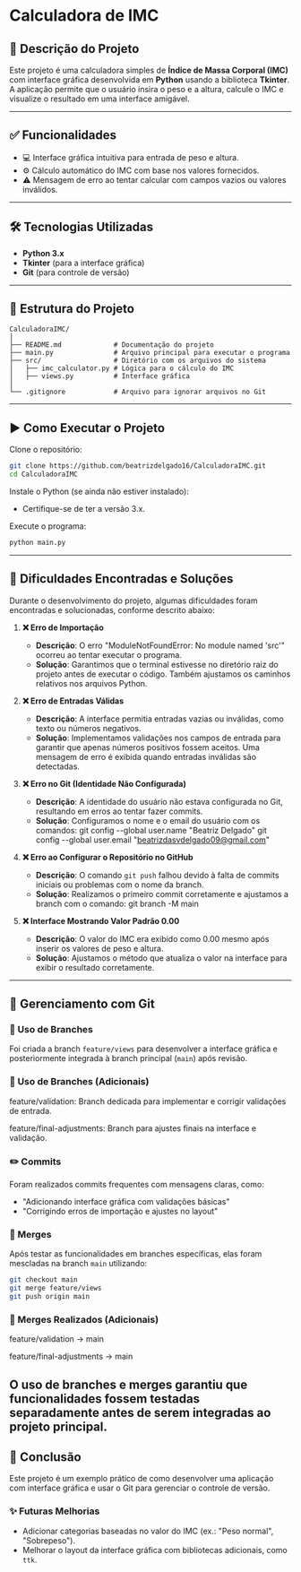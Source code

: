 # Calculadora de IMC

## 📜 Descrição do Projeto
Este projeto é uma calculadora simples de **Índice de Massa Corporal (IMC)** com interface gráfica desenvolvida em **Python** usando a biblioteca **Tkinter**. A aplicação permite que o usuário insira o peso e a altura, calcule o IMC e visualize o resultado em uma interface amigável.

---

## ✅ Funcionalidades
- 💻 Interface gráfica intuitiva para entrada de peso e altura.
- ⚙️ Cálculo automático do IMC com base nos valores fornecidos.
- ⚠️ Mensagem de erro ao tentar calcular com campos vazios ou valores inválidos.

---

## 🛠️ Tecnologias Utilizadas
- **Python 3.x**
- **Tkinter** (para a interface gráfica)
- **Git** (para controle de versão)

---

## 📂 Estrutura do Projeto
```plaintext
CalculadoraIMC/
│
├── README.md             # Documentação do projeto
├── main.py               # Arquivo principal para executar o programa
├── src/                  # Diretório com os arquivos do sistema
│   ├── imc_calculator.py # Lógica para o cálculo do IMC
│   ├── views.py          # Interface gráfica
│
└── .gitignore            # Arquivo para ignorar arquivos no Git
```

---

## ▶️ Como Executar o Projeto

Clone o repositório:

```bash
git clone https://github.com/beatrizdelgado16/CalculadoraIMC.git
cd CalculadoraIMC
```

Instale o Python (se ainda não estiver instalado):

- Certifique-se de ter a versão 3.x.

Execute o programa:

```bash
python main.py
```

---

## 🚧 Dificuldades Encontradas e Soluções
Durante o desenvolvimento do projeto, algumas dificuldades foram encontradas e solucionadas, conforme descrito abaixo:

1. **❌ Erro de Importação**
   - **Descrição**: O erro "ModuleNotFoundError: No module named 'src'" ocorreu ao tentar executar o programa.
   - **Solução**: Garantimos que o terminal estivesse no diretório raiz do projeto antes de executar o código. Também ajustamos os caminhos relativos nos arquivos Python.

2. **❌ Erro de Entradas Válidas**
   - **Descrição**: A interface permitia entradas vazias ou inválidas, como texto ou números negativos.
   - **Solução**: Implementamos validações nos campos de entrada para garantir que apenas números positivos fossem aceitos. Uma mensagem de erro é exibida quando entradas inválidas são detectadas.

3. **❌ Erro no Git (Identidade Não Configurada)**
   - **Descrição**: A identidade do usuário não estava configurada no Git, resultando em erros ao tentar fazer commits.
   - **Solução**: Configuramos o nome e o email do usuário com os comandos:
   git config --global user.name "Beatriz Delgado"
git config --global user.email "beatrizdasvdelgado09@gmail.com"




4. **❌ Erro ao Configurar o Repositório no GitHub**
   - **Descrição**: O comando `git push` falhou devido à falta de commits iniciais ou problemas com o nome da branch.
   - **Solução**: Realizamos o primeiro commit corretamente e ajustamos a branch com o comando:
   git branch -M main




5. **❌ Interface Mostrando Valor Padrão 0.00**
   - **Descrição**: O valor do IMC era exibido como 0.00 mesmo após inserir os valores de peso e altura.
   - **Solução**: Ajustamos o método que atualiza o valor na interface para exibir o resultado corretamente.

---

## 🔄 Gerenciamento com Git

### 🚀 Uso de Branches
Foi criada a branch `feature/views` para desenvolver a interface gráfica e posteriormente integrada à branch principal (`main`) após revisão.

### 🚀 Uso de Branches (Adicionais)

feature/validation: Branch dedicada para implementar e corrigir validações de entrada.

feature/final-adjustments: Branch para ajustes finais na interface e validação.

### ✏️ Commits
Foram realizados commits frequentes com mensagens claras, como:
- "Adicionando interface gráfica com validações básicas"
- "Corrigindo erros de importação e ajustes no layout"

### 🔀 Merges
Após testar as funcionalidades em branches específicas, elas foram mescladas na branch `main` utilizando:

```bash
git checkout main
git merge feature/views
git push origin main
```
### 🔀 Merges Realizados (Adicionais)

feature/validation → main

feature/final-adjustments → main

O uso de branches e merges garantiu que funcionalidades fossem testadas separadamente antes de serem integradas ao projeto principal.
---

## 📌 Conclusão
Este projeto é um exemplo prático de como desenvolver uma aplicação com interface gráfica e usar o Git para gerenciar o controle de versão.

### ✨ Futuras Melhorias
- Adicionar categorias baseadas no valor do IMC (ex.: "Peso normal", "Sobrepeso").
- Melhorar o layout da interface gráfica com bibliotecas adicionais, como `ttk`.

